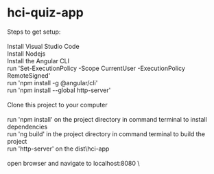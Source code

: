 # hci-quiz-app

Steps to get setup:
\
\
Install Visual Studio Code
\
Install Nodejs
\
Install the Angular CLI
\
run 'Set-ExecutionPolicy -Scope CurrentUser -ExecutionPolicy RemoteSigned'
\
run 'npm install -g @angular/cli'
\
run 'npm install --global http-server'
\
\
Clone this project to your computer
\
\
run 'npm install' on the project directory in command terminal to install dependencies
\
run 'ng build' in the project directory in command terminal to build the project
\
run 'http-server' on the dist\hci-app
\
\
open browser and navigate to localhost:8080
\
